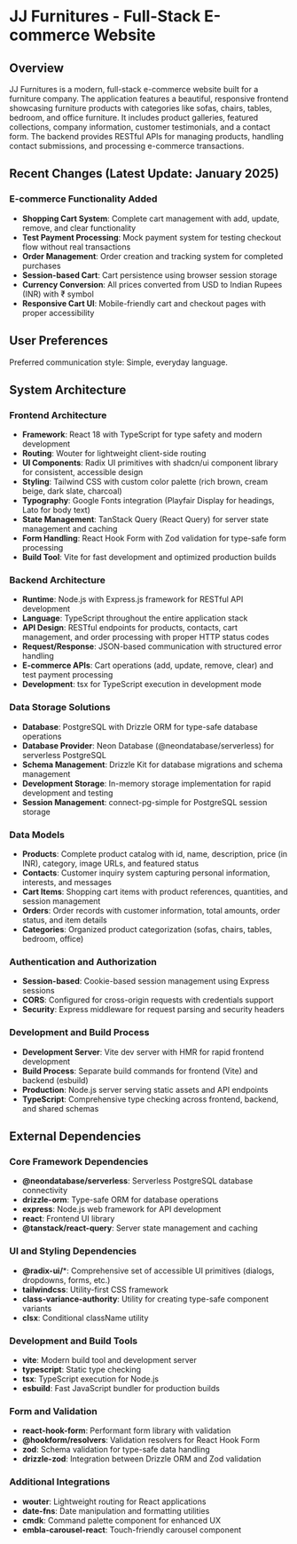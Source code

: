 # JJ Furnitures - Full-Stack E-commerce Website

## Overview

JJ Furnitures is a modern, full-stack e-commerce website built for a furniture company. The application features a beautiful, responsive frontend showcasing furniture products with categories like sofas, chairs, tables, bedroom, and office furniture. It includes product galleries, featured collections, company information, customer testimonials, and a contact form. The backend provides RESTful APIs for managing products, handling contact submissions, and processing e-commerce transactions.

## Recent Changes (Latest Update: January 2025)

### E-commerce Functionality Added
- **Shopping Cart System**: Complete cart management with add, update, remove, and clear functionality
- **Test Payment Processing**: Mock payment system for testing checkout flow without real transactions
- **Order Management**: Order creation and tracking system for completed purchases
- **Session-based Cart**: Cart persistence using browser session storage
- **Currency Conversion**: All prices converted from USD to Indian Rupees (INR) with ₹ symbol
- **Responsive Cart UI**: Mobile-friendly cart and checkout pages with proper accessibility

## User Preferences

Preferred communication style: Simple, everyday language.

## System Architecture

### Frontend Architecture
- **Framework**: React 18 with TypeScript for type safety and modern development
- **Routing**: Wouter for lightweight client-side routing
- **UI Components**: Radix UI primitives with shadcn/ui component library for consistent, accessible design
- **Styling**: Tailwind CSS with custom color palette (rich brown, cream beige, dark slate, charcoal)
- **Typography**: Google Fonts integration (Playfair Display for headings, Lato for body text)
- **State Management**: TanStack Query (React Query) for server state management and caching
- **Form Handling**: React Hook Form with Zod validation for type-safe form processing
- **Build Tool**: Vite for fast development and optimized production builds

### Backend Architecture
- **Runtime**: Node.js with Express.js framework for RESTful API development
- **Language**: TypeScript throughout the entire application stack
- **API Design**: RESTful endpoints for products, contacts, cart management, and order processing with proper HTTP status codes
- **Request/Response**: JSON-based communication with structured error handling
- **E-commerce APIs**: Cart operations (add, update, remove, clear) and test payment processing
- **Development**: tsx for TypeScript execution in development mode

### Data Storage Solutions
- **Database**: PostgreSQL with Drizzle ORM for type-safe database operations
- **Database Provider**: Neon Database (@neondatabase/serverless) for serverless PostgreSQL
- **Schema Management**: Drizzle Kit for database migrations and schema management
- **Development Storage**: In-memory storage implementation for rapid development and testing
- **Session Management**: connect-pg-simple for PostgreSQL session storage

### Data Models
- **Products**: Complete product catalog with id, name, description, price (in INR), category, image URLs, and featured status
- **Contacts**: Customer inquiry system capturing personal information, interests, and messages
- **Cart Items**: Shopping cart items with product references, quantities, and session management
- **Orders**: Order records with customer information, total amounts, order status, and item details
- **Categories**: Organized product categorization (sofas, chairs, tables, bedroom, office)

### Authentication and Authorization
- **Session-based**: Cookie-based session management using Express sessions
- **CORS**: Configured for cross-origin requests with credentials support
- **Security**: Express middleware for request parsing and security headers

### Development and Build Process
- **Development Server**: Vite dev server with HMR for rapid frontend development
- **Build Process**: Separate build commands for frontend (Vite) and backend (esbuild)
- **Production**: Node.js server serving static assets and API endpoints
- **TypeScript**: Comprehensive type checking across frontend, backend, and shared schemas

## External Dependencies

### Core Framework Dependencies
- **@neondatabase/serverless**: Serverless PostgreSQL database connectivity
- **drizzle-orm**: Type-safe ORM for database operations
- **express**: Node.js web framework for API development
- **react**: Frontend UI library
- **@tanstack/react-query**: Server state management and caching

### UI and Styling Dependencies
- **@radix-ui/***: Comprehensive set of accessible UI primitives (dialogs, dropdowns, forms, etc.)
- **tailwindcss**: Utility-first CSS framework
- **class-variance-authority**: Utility for creating type-safe component variants
- **clsx**: Conditional className utility

### Development and Build Tools
- **vite**: Modern build tool and development server
- **typescript**: Static type checking
- **tsx**: TypeScript execution for Node.js
- **esbuild**: Fast JavaScript bundler for production builds

### Form and Validation
- **react-hook-form**: Performant form library with validation
- **@hookform/resolvers**: Validation resolvers for React Hook Form
- **zod**: Schema validation for type-safe data handling
- **drizzle-zod**: Integration between Drizzle ORM and Zod validation

### Additional Integrations
- **wouter**: Lightweight routing for React applications
- **date-fns**: Date manipulation and formatting utilities
- **cmdk**: Command palette component for enhanced UX
- **embla-carousel-react**: Touch-friendly carousel component